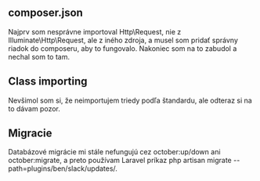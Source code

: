 ## composer.json
Najprv som nesprávne importoval Http\Request, nie z Illuminate\Http\Request, ale z iného zdroja, a musel som pridať správny riadok do composeru, aby to fungovalo. Nakoniec som na to zabudol a nechal som to tam.

## Class importing
Nevšimol som si, že neimportujem triedy podľa štandardu, ale odteraz si na to dávam pozor.

## Migracie
Databázové migrácie mi stále nefungujú cez october:up/down ani october:migrate, a preto používam Laravel príkaz php artisan migrate --path=plugins/ben/slack/updates/.
